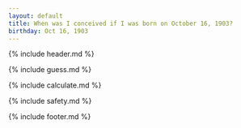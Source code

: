```yaml
---
layout: default
title: When was I conceived if I was born on October 16, 1903?
birthday: Oct 16, 1903
---
```


{% include header.md %}

{% include guess.md %}

{% include calculate.md %}

{% include safety.md %}

{% include footer.md %}



